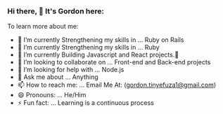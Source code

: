 ### Hi there, 👋 It's Gordon here:

To learn more about me:

- 🔭 I’m currently Strengthening my skills in ... Ruby on Rails
- 🔭 I’m currently Strengthening my skills in ... Ruby
- 🔭 I’m currently Building Javascript and React projects.🙌
- 👯 I’m looking to collaborate on ... Front-end and Back-end projects
- 🤔 I’m looking for help with ... Node.js
- 💬 Ask me about ... Anything
- 📫 How to reach me: ... Email Me At: (gordon.tinyefuza1@gmail.com)
- 😄 Pronouns: ... He/Him
- ⚡ Fun fact: ... Learning is a continuous process
